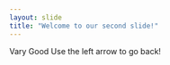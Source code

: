 ```yaml
---
layout: slide
title: "Welcome to our second slide!"
---
```

Vary Good
Use the left arrow to go back!
